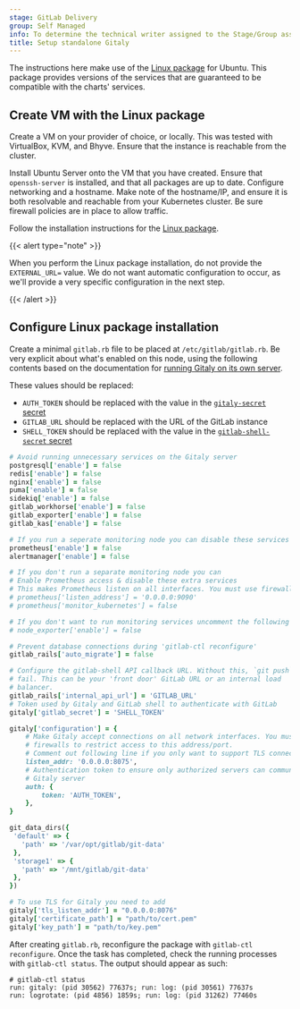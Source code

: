 ```yaml
---
stage: GitLab Delivery
group: Self Managed
info: To determine the technical writer assigned to the Stage/Group associated with this page, see https://handbook.gitlab.com/handbook/product/ux/technical-writing/#assignments
title: Setup standalone Gitaly
---
```


The instructions here make use of the [Linux package](https://about.gitlab.com/install/#ubuntu) for Ubuntu.
This package provides versions of the services that are guaranteed to be compatible with the charts' services.

## Create VM with the Linux package

Create a VM on your provider of choice, or locally. This was tested with VirtualBox, KVM, and Bhyve.
Ensure that the instance is reachable from the cluster.

Install Ubuntu Server onto the VM that you have created. Ensure that `openssh-server` is installed, and that all packages are up to date.
Configure networking and a hostname. Make note of the hostname/IP, and ensure it is both resolvable and reachable from your Kubernetes cluster.
Be sure firewall policies are in place to allow traffic.

Follow the installation instructions for the [Linux package](https://docs.gitlab.com/install/package/ubuntu/).

{{< alert type="note" >}}

When you perform the Linux package installation, do not provide the `EXTERNAL_URL=` value.
We do not want automatic configuration to occur, as we'll provide a very specific configuration in the next step.

{{< /alert >}}

## Configure Linux package installation

Create a minimal `gitlab.rb` file to be placed at `/etc/gitlab/gitlab.rb`. Be
very explicit about what's enabled on this node, using the following contents
based on the documentation for
[running Gitaly on its own server](https://docs.gitlab.com/administration/gitaly/configure_gitaly/#run-gitaly-on-its-own-server).

These values should be replaced:

- `AUTH_TOKEN` should be replaced with the value in the [`gitaly-secret` secret](../../installation/secrets.md#gitaly-secret)
- `GITLAB_URL` should be replaced with the URL of the GitLab instance
- `SHELL_TOKEN` should be replaced with the value in the [`gitlab-shell-secret` secret](../../installation/secrets.md#gitlab-shell-secret)

<!--
Updates to example must be made at:
- https://gitlab.com/gitlab-org/charts/gitlab/blob/master/doc/advanced/external-gitaly/external-omnibus-gitaly.md#configure-omnibus-gitlab
- https://gitlab.com/gitlab-org/gitlab/blob/master/doc/administration/gitaly/index.md#gitaly-server-configuration
- all reference architecture pages
-->

```ruby
# Avoid running unnecessary services on the Gitaly server
postgresql['enable'] = false
redis['enable'] = false
nginx['enable'] = false
puma['enable'] = false
sidekiq['enable'] = false
gitlab_workhorse['enable'] = false
gitlab_exporter['enable'] = false
gitlab_kas['enable'] = false

# If you run a seperate monitoring node you can disable these services
prometheus['enable'] = false
alertmanager['enable'] = false

# If you don't run a separate monitoring node you can
# Enable Prometheus access & disable these extra services
# This makes Prometheus listen on all interfaces. You must use firewalls to restrict access to this address/port.
# prometheus['listen_address'] = '0.0.0.0:9090'
# prometheus['monitor_kubernetes'] = false

# If you don't want to run monitoring services uncomment the following (not recommended)
# node_exporter['enable'] = false

# Prevent database connections during 'gitlab-ctl reconfigure'
gitlab_rails['auto_migrate'] = false

# Configure the gitlab-shell API callback URL. Without this, `git push` will
# fail. This can be your 'front door' GitLab URL or an internal load
# balancer.
gitlab_rails['internal_api_url'] = 'GITLAB_URL'
# Token used by Gitaly and GitLab shell to authenticate with GitLab
gitaly['gitlab_secret'] = 'SHELL_TOKEN'

gitaly['configuration'] = {
    # Make Gitaly accept connections on all network interfaces. You must use
    # firewalls to restrict access to this address/port.
    # Comment out following line if you only want to support TLS connections
    listen_addr: '0.0.0.0:8075',
    # Authentication token to ensure only authorized servers can communicate with
    # Gitaly server
    auth: {
        token: 'AUTH_TOKEN',
    },
}

git_data_dirs({
 'default' => {
   'path' => '/var/opt/gitlab/git-data'
 },
 'storage1' => {
   'path' => '/mnt/gitlab/git-data'
 },
})

# To use TLS for Gitaly you need to add
gitaly['tls_listen_addr'] = "0.0.0.0:8076"
gitaly['certificate_path'] = "path/to/cert.pem"
gitaly['key_path'] = "path/to/key.pem"
```

After creating `gitlab.rb`, reconfigure the package with `gitlab-ctl reconfigure`.
Once the task has completed, check the running processes with `gitlab-ctl status`.
The output should appear as such:

```plaintext
# gitlab-ctl status
run: gitaly: (pid 30562) 77637s; run: log: (pid 30561) 77637s
run: logrotate: (pid 4856) 1859s; run: log: (pid 31262) 77460s
```
